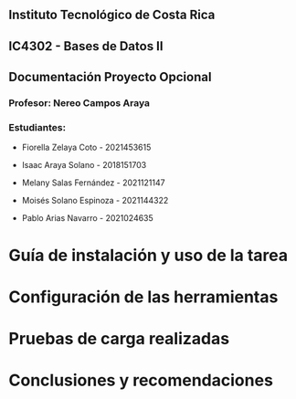 ## **Instituto Tecnológico de Costa Rica**

## **IC4302 - Bases de Datos II**

## **Documentación Proyecto Opcional**

### **Profesor**: Nereo Campos Araya

### **Estudiantes**:

* Fiorella Zelaya Coto - 2021453615

* Isaac Araya Solano - 2018151703

* Melany Salas Fernández - 2021121147

* Moisés Solano Espinoza - 2021144322

* Pablo Arias Navarro - 2021024635

# **Guía de instalación y uso de la tarea**

# **Configuración de las herramientas**

# **Pruebas de carga realizadas**

# **Conclusiones y recomendaciones**
